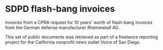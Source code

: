 # SDPD flash-bang invoices

Invoices from a CPRA request for 10 years' worth of flash-bang invoices from the German defense manufacturer Rheinmetall AG.

This set of public documents was retrieved as part of a freelance reporting project for the California nonprofit news outlet Voice of San Diego. 
